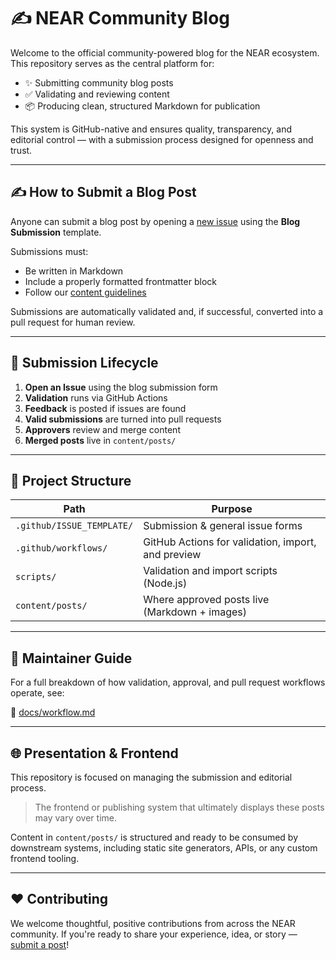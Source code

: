 # ✍️ NEAR Community Blog

Welcome to the official community-powered blog for the NEAR ecosystem. This repository serves as the central platform for:

- ✨ Submitting community blog posts
- ✅ Validating and reviewing content
- 📦 Producing clean, structured Markdown for publication

This system is GitHub-native and ensures quality, transparency, and editorial control — with a submission process designed for openness and trust.

---

## ✍️ How to Submit a Blog Post

Anyone can submit a blog post by opening a [new issue](../../issues/new/choose) using the **Blog Submission** template.

Submissions must:
- Be written in Markdown
- Include a properly formatted frontmatter block
- Follow our [content guidelines](docs/workflow.md)

Submissions are automatically validated and, if successful, converted into a pull request for human review.

---

## 🔁 Submission Lifecycle

1. **Open an Issue** using the blog submission form
2. **Validation** runs via GitHub Actions
3. **Feedback** is posted if issues are found
4. **Valid submissions** are turned into pull requests
5. **Approvers** review and merge content
6. **Merged posts** live in `content/posts/`

---

## 🧠 Project Structure

| Path                          | Purpose |
|-------------------------------|---------|
| `.github/ISSUE_TEMPLATE/`     | Submission & general issue forms |
| `.github/workflows/`          | GitHub Actions for validation, import, and preview |
| `scripts/`                    | Validation and import scripts (Node.js) |
| `content/posts/`              | Where approved posts live (Markdown + images) |

---

## 🧪 Maintainer Guide

For a full breakdown of how validation, approval, and pull request workflows operate, see:

📘 [docs/workflow.md](docs/workflow.md)

---

## 🌐 Presentation & Frontend

This repository is focused on managing the submission and editorial process.

> The frontend or publishing system that ultimately displays these posts may vary over time.

Content in `content/posts/` is structured and ready to be consumed by downstream systems, including static site generators, APIs, or any custom frontend tooling.

---

## ❤️ Contributing

We welcome thoughtful, positive contributions from across the NEAR community. If you're ready to share your experience, idea, or story — [submit a post](../../issues/new/choose)!
